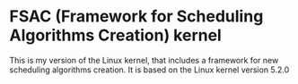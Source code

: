 # FSAC (Framework for Scheduling Algorithms Creation) kernel

This is my version of the Linux kernel, 
that includes a framework for new scheduling algorithms creation. It is based on the Linux kernel version 5.2.0
